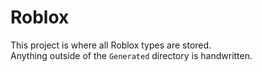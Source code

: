 # Roblox

This project is where all Roblox types are stored.  
Anything outside of the `Generated` directory is handwritten.